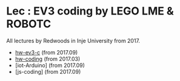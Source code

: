 # Lec : EV3 coding by LEGO LME & ROBOTC

All lectures by Redwoods in Inje University from 2017.

- [hw-ev3-c](https://github.com/Redwoods/Lec/ev3) (from 2017.09)
- [hw-coding](https://github.com/Redwoods/hw-coding) (from 2017.03)
- [iot-Arduino] (from 2017.09)
- [js-coding] (from 2017.09)
